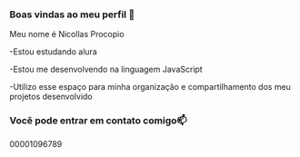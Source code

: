 ### Boas vindas ao meu perfil 👋
Meu nome é Nicollas Procopio

-Estou estudando alura

-Estou me desenvolvendo na linguagem JavaScript

-Utilizo esse espaço para minha organização e compartilhamento dos meu projetos desenvolvido

### Você pode entrar em contato comigo📫
00001096789
